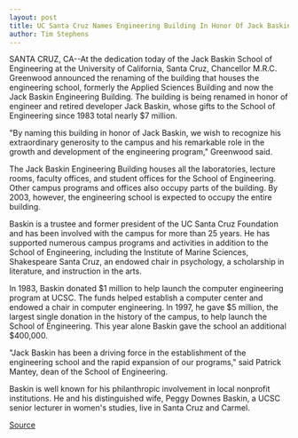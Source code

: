 ```yaml
---
layout: post
title: UC Santa Cruz Names Engineering Building In Honor Of Jack Baskin
author: Tim Stephens
---
```


SANTA CRUZ, CA--At the dedication today of the Jack Baskin School of Engineering at the University of California, Santa Cruz, Chancellor M.R.C. Greenwood announced the renaming of the building that houses the engineering school, formerly the Applied Sciences Building and now the Jack Baskin Engineering Building. The building is being renamed in honor of engineer and retired developer Jack Baskin, whose gifts to the School of Engineering since 1983 total nearly $7 million.

"By naming this building in honor of Jack Baskin, we wish to recognize his extraordinary generosity to the campus and his remarkable role in the growth and development of the engineering program," Greenwood said.

The Jack Baskin Engineering Building houses all the laboratories, lecture rooms, faculty offices, and student offices for the School of Engineering. Other campus programs and offices also occupy parts of the building. By 2003, however, the engineering school is expected to occupy the entire building.

Baskin is a trustee and former president of the UC Santa Cruz Foundation and has been involved with the campus for more than 25 years. He has supported numerous campus programs and activities in addition to the School of Engineering, including the Institute of Marine Sciences, Shakespeare Santa Cruz, an endowed chair in psychology, a scholarship in literature, and instruction in the arts.

In 1983, Baskin donated $1 million to help launch the computer engineering program at UCSC. The funds helped establish a computer center and endowed a chair in computer engineering. In 1997, he gave $5 million, the largest single donation in the history of the campus, to help launch the School of Engineering. This year alone Baskin gave the school an additional $400,000.

"Jack Baskin has been a driving force in the establishment of the engineering school and the rapid expansion of our programs," said Patrick Mantey, dean of the School of Engineering.

Baskin is well known for his philanthropic involvement in local nonprofit institutions. He and his distinguished wife, Peggy Downes Baskin, a UCSC senior lecturer in women's studies, live in Santa Cruz and Carmel.

[Source](http://www1.ucsc.edu/news_events/press_releases/archive/98-99/06-99/engineering.htm "Permalink to Engineering building named for Baskin")